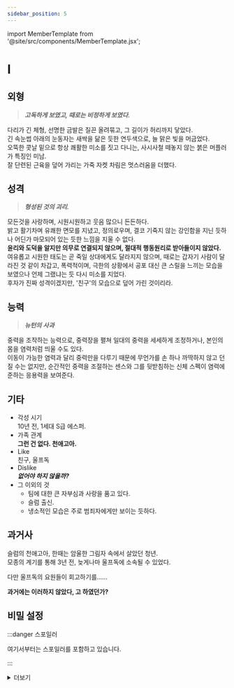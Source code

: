 ```yaml
---
sidebar_position: 5
---
```


import MemberTemplate from '@site/src/components/MemberTemplate.jsx';

# I

<MemberTemplate
  title="울프독"
  image="/img/w.png"
  codename="I"
  gender="남성"
  age="24"
  height="182cm"
  affiliation="울프독 - 특수 요원"
  ability="[S급] - 뉴턴의 사과"
  bg="#3AB8DE"
  cr="#fff"
/>

## 외형
> ***고독하게 보였고, 때로는 비정하게 보였다.***

다리가 긴 체형, 선명한 금발은 질끈 올려묶고, 그 길이가 허리까지 닿았다.  
긴 속눈썹 아래의 눈동자는 새싹을 닮은 듯한 연두색으로, 늘 맑은 빛을 머금었다.  
오뚝한 콧날 밑으로 항상 쾌활한 미소를 짓고 다니는, 사시사철 떼놓지 않는 붉은 머플러가 특징인 미남.  
잘 단련된 근육을 덮어 가리는 가죽 자켓 차림은 멋스러움을 더했다.

## 성격
> ***형성된 것의 괴리.***

모든것을 사랑하며, 시원시원하고 웃음 많으니 든든하다.  
밝고 활기차며 유쾌한 면모를 지녔고, 정의로우며, 결코 기죽지 않는 강인함을 지닌 듯하나 어딘가 마모되어 있는 듯한 느낌을 지울 수 없다.  
**윤리와 도덕을 알지만 의무로 연결되지 않으며, 절대적 행동원리로 받아들이지 않았다.**  
여유롭고 시원한 태도는 곧 죽일 상대에게도 달라지지 않으며, 때로는 갑자기 사람이 달라진 것 같이 차갑고, 폭력적이며, 극한의 상황에서 공포 대신 큰 스릴을 느끼는 모습을 보였으나 언제 그랬냐는 듯 다시 미소를 지었다.  
후자가 진짜 성격이겠지만, '친구'의 모습으로 덮어 가린 것이리라.  

## 능력
> ***뉴턴의 사과***

중력을 조작하는 능력으로, 중력장을 펼쳐 일대의 중력을 세세하게 조정하거나, 본인의 몸을 염력처럼 띄울 수도 있다.  
이동이 가능한 염력과 달리 중력만을 다루기 때문에 무언가를 손 하나 까딱하지 않고 던질 수는 없지만, 순간적인 중력을 조절하는 센스와 그를 뒷받침하는 신체 스펙이 염력에 준하는 응용력을 보여준다.  

## 기타
- 각성 시기  
10년 전, 1세대 S급 에스퍼.
- 가족 관계  
**그런 건 없다. 천애고아.**
- Like  
친구, 울프독
- Dislike  
***없어야 하지 않을까?***
- 그 이외의 것
  - 팀에 대한 큰 자부심과 사랑을 품고 있다.
  - 슬럼 출신.
  - 냉소적인 모습은 주로 범죄자에게만 보이는 듯하다.  
    
## 과거사
슬럼의 천애고아, 한때는 암울한 그림자 속에서 살았던 청년.  
모종의 계기를 통해 3년 전, 늦게나마 울프독에 소속될 수 있었다. 
  
다만 울프독의 요원들이 회고하기를……  
  
**과거에는 이러하지 않았다, 고 하였던가?**

## 비밀 설정

:::danger 스포일러

여기서부터는 스포일러를 포함하고 있습니다.

:::


<details>
  <summary>
    더보기
  </summary>

  아이작, 이름 빼고는 아무것도 모르는 삶.
  이름 하나 빼고 아무것도 없이, 맨바닥에서 시작해본 적이 있는가?
  **아이작은 슬럼에서 목숨도 붙일 수 없는, 길바닥 출신이었다…… 삡삐약.**

</details>
